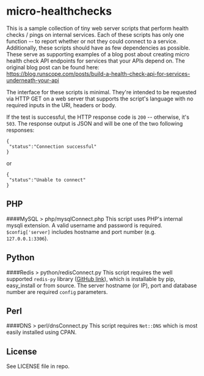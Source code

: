 micro-healthchecks
==================

This is a sample collection of tiny web server scripts that perform health checks / pings on internal services. Each of these scripts has only one function -- to report whether or not they could connect to a service. Additionally, these scripts should have as few dependencies as possible. These serve as supporting examples of a blog post about creating micro health check API endpoints for services that your APIs depend on. The original blog post can be found here: https://blog.runscope.com/posts/build-a-health-check-api-for-services-underneath-your-api

The interface for these scripts is minimal. They're intended to be requested via HTTP GET on a web server that supports the script's language with no required inputs in the URI, headers or body.

If the test is successful, the HTTP response code is `200` -- otherwise, it's `503`. The response output is JSON and will be one of the two following responses:

```
{
 "status":"Connection successful"
}
```

or

```
{
 "status":"Unable to connect"
}
```



PHP
---
####MySQL > php/mysqlConnect.php
This script uses PHP's internal mysqli extension. A valid username and password is required. `$config['server]` includes hostname and port number (e.g. `127.0.0.1:3306`).

Python
------
####Redis > python/redisConnect.py
This script requires the well supported `redis-py` library ([GitHub link](https://github.com/andymccurdy/redis-py)), which is installable by pip, easy_install or from source. The server hostname (or IP), port and database number are required `config` parameters.


Perl
------
####DNS > perl/dnsConnect.py
This script requires `Net::DNS` which is most easily installed using CPAN. 


License
-------
See LICENSE file in repo.
